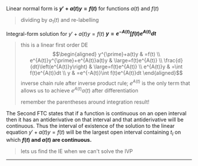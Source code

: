 Linear normal form is **$y' + a(t) y = f(t)$** for functions $a(t)$ and $f(t)$
> dividing by $a_1(t)$ and re-labelling

Integral-form solution for $y' + a(t) y = f(t)$
**$y = e^{-A(t)} \int f(t) e^{A(t)} dt$**
> this is a linear first order DE
> $$\begin{aligned}
> y^{\prime}+a(t)y & =f(t) \\
> e^{A(t)}y^{\prime}+e^{A(t)}a(t)y & \large=f(t)e^{A(t)} \\
> \frac{d}{dt}\left(e^{A(t)}y\right) & \large=f(t)e^{A(t)} \\
> e^{A(t)}y & =\int f(t)e^{A(t)}dt \\
> y & =e^{-A(t)}\int f(t)e^{A(t)}dt
> \end{aligned}$$
> inverse chain rule after inverse product rule; $e^{A(t)}$ is the only term that allows us to achieve $e^{A(t)}a(t)$ after differentiation
>
> remember the parentheses around integration result!

The Second FTC states that if a function is continuous on an open interval then it has an antiderivative on that interval and that antiderivative will be continuous.
Thus the interval of existence of the solution to the linear equation $y' + a(t) y = f(t)$ will be the largest open interval containing $t_I$ on which **$f(t)$ and $a(t)$ are continuous.** 
> lets us find the IE when we can't solve the IVP


***

